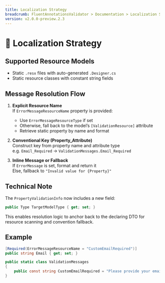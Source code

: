 ```yaml
---
title: Localization Strategy
breadcrumb: FluentAnnotationsValidator > Documentation > Localization Strategy
version: v2.0.0-preview.2.3
---
```


# 🧠 Localization Strategy

## Supported Resource Models

- Static `.resx` files with auto-generated `.Designer.cs`
- Static resource classes with constant string fields

## Message Resolution Flow

1. **Explicit Resource Name**  
   If `ErrorMessageResourceName` property is provided:
   - Use `ErrorMessageResourceType` if set
   - Otherwise, fall back to the model’s `[ValidationResource]` attribute
   - Retrieve static property by name and format

2. **Conventional Key (Property_Attribute)**  
   Construct key from property name and attribute type  
   e.g. `Email_Required` → `ValidationMessages.Email_Required`

3. **Inline Message or Fallback**  
   If `ErrorMessage` is set, format and return it  
   Else, fallback to `"Invalid value for {Property}"`

## Technical Note

The `PropertyValidationInfo` now includes a new field:

```csharp
public Type TargetModelType { get; set; }
```

This enables resolution logic to anchor back to the declaring DTO for 
resource scanning and convention fallback.

## Example

```csharp
[Required(ErrorMessageResourceName = "CustomEmailRequired")]
public string Email { get; set; }

public static class ValidationMessages
{
    public const string CustomEmailRequired = "Please provide your email.";
}
```
